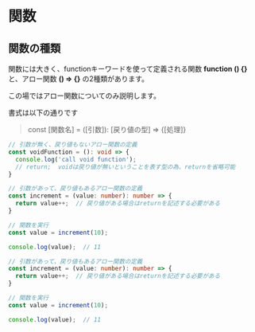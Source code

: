 # 関数

## 関数の種類

関数には大きく、functionキーワードを使って定義される関数 **function () {}** と、アロー関数 **() => {}** の2種類があります。

この場ではアロー関数についてのみ説明します。

書式は以下の通りです

> const [関数名] = ([引数]): [戻り値の型] => {[処理]}

```ts
// 引数が無く、戻り値もないアロー関数の定義
const voidFunction = (): void => {
  console.log('call void function');
  // return;  voidは戻り値が無いということを表す型の為、returnを省略可能
}

// 引数があって、戻り値もあるアロー関数の定義
const increment = (value: number): number => {
  return value++;  // 戻り値がある場合はreturnを記述する必要がある
}

// 関数を実行
const value = increment(10);

console.log(value);  // 11

// 引数があって、戻り値もあるアロー関数の定義
const increment = (value: number): number => {
  return value++;  // 戻り値がある場合はreturnを記述する必要がある
}

// 関数を実行
const value = increment(10);

console.log(value);  // 11
```
